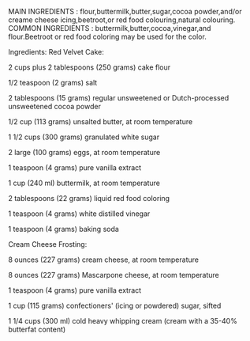 MAIN INGREDIENTS :
 flour,buttermilk,butter,sugar,cocoa powder,and/or creame cheese icing,beetroot,or red food colouring,natural colouring.
COMMON INGREDIENTS : 
 buttermilk,butter,cocoa,vinegar,and flour.Beetroot or red food coloring may be used for the color.  

 Ingredients:
Red Velvet Cake:

2 cups plus 2 tablespoons (250 grams) cake flour

1/2 teaspoon (2 grams) salt

2 tablespoons (15 grams) regular unsweetened or Dutch-processed unsweetened cocoa powder

1/2 cup (113 grams) unsalted butter, at room temperature

1 1/2 cups (300 grams) granulated white sugar

2 large (100 grams) eggs, at room temperature

1 teaspoon (4 grams) pure vanilla extract

1 cup (240 ml) buttermilk, at room temperature

2 tablespoons (22 grams) liquid red food coloring 

1 teaspoon (4 grams) white distilled vinegar

1 teaspoon (4 grams) baking soda

Cream Cheese Frosting:

8 ounces (227 grams) cream cheese, at room temperature

8 ounces (227 grams) Mascarpone cheese, at room temperature

1 teaspoon (4 grams) pure vanilla extract

1 cup (115 grams) confectioners' (icing or powdered) sugar, sifted

1 1/4 cups (300 ml) cold heavy whipping cream (cream with a 35-40% butterfat content)

 